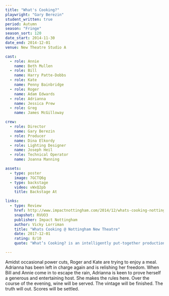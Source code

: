 ```yaml
---
title: "What's Cooking?"
playwright: "Gary Berezin"
student_written: true
period: Autumn
season: "Fringe"
season_sort: 120
date_start: 2014-11-30
date_end: 2014-12-01
venue: New Theatre Studio A

cast:
  - role: Annie
    name: Beth Mullen
  - role: Bill
    name: Harry Patte-Dobbs
  - role: Kate
    name: Penny Bainbridge
  - role: Roger
    name: Adam Edwards
  - role: Adrianna
    name: Jessica Prew
  - role: Greg
    name: James McGilloway

crew:
  - role: Director
    name: Gary Berezin
  - role: Producer
    name: Dina Elkordy
  - role: Lighting Designer
    name: Joseph Heil
  - role: Technical Operator
    name: Joanna Manning

assets:
  - type: poster
    image: 7GCTQ6g
  - type: backstage
    video: vWxQ2pb
    title: Backstage At

links:
  - type: Review
    href: http://www.impactnottingham.com/2014/12/whats-cooking-nottingham-new-theatre/
    snapshot: RVUO3
    publisher: Impact Nottingham
    author: Vicky Lorriman
    title: "Whats Cooking @ Nottingham New Theatre"
    date: 2017-12-01
    rating: 8/10
    quote: "What’s Cooking? is an intelligently put-together production that is highly enjoyable, but at the same time incredibly serious. It is impossible to avoid giggling at the struggles of a long term couple, alongside appreciating the good things in life which can be lost in a moment. A fresh, innovative and utterly enchanting performance."

---
```


Amidst occasional power cuts, Roger and Kate are trying to enjoy a meal. Adrianna has been left in charge again and is relishing her freedom. When Bill and Annie come in to escape the rain, Adrianna is keen to prove herself a generous and entertaining host. She makes the rules here. Over the course of the evening, wine will be served. The vintage will be finished. The truth will out. Scores will be settled.
